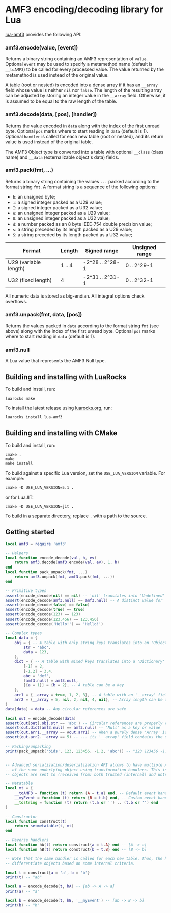 AMF3 encoding/decoding library for Lua
======================================

[lua-amf3] provides the following API:

### amf3.encode(value, [event])
Returns a binary string containing an AMF3 representation of `value`. Optional `event` may be used
to specify a metamethod name (default is `__toAMF3`) to be called for every processed value. The
value returned by the metamethod is used instead of the original value.

A table (root or nested) is encoded into a dense array if it has an `__array` field whose value is
neither `nil` nor `false`. The length of the resulting array can be adjusted by storing an integer
value in the `__array` field. Otherwise, it is assumed to be equal to the raw length of the table.

### amf3.decode(data, [pos], [handler])
Returns the value encoded in `data` along with the index of the first unread byte. Optional `pos`
marks where to start reading in `data` (default is 1). Optional `handler` is called for each new
table (root or nested), and its return value is used instead of the original table.

The AMF3 Object type is converted into a table with optional `__class` (class name) and `__data`
(externalizable object's data) fields.

### amf3.pack(fmt, ...)
Returns a binary string containing the values `...` packed according to the format string `fmt`.
A format string is a sequence of the following options:
- `b`: an unsigned byte;
- `i`: a signed integer packed as a U29 value;
- `I`: a signed integer packed as a U32 value;
- `u`: an unsigned integer packed as a U29 value;
- `U`: an unsigned integer packed as a U32 value;
- `d`: a number packed as an 8 byte IEEE-754 double precision value;
- `s`: a string preceded by its length packed as a U29 value;
- `S`: a string preceded by its length packed as a U32 value;

| Format                | Length | Signed range    | Unsigned range |
|-----------------------|--------|-----------------|----------------|
| U29 (variable length) | 1 .. 4 | -2^28 .. 2^28-1 | 0 .. 2^29-1    |
| U32 (fixed length)    | 4      | -2^31 .. 2^31-1 | 0 .. 2^32-1    |

All numeric data is stored as big-endian. All integral options check overflows.

### amf3.unpack(fmt, data, [pos])
Returns the values packed in `data` according to the format string `fmt` (see above) along with the
index of the first unread byte. Optional `pos` marks where to start reading in `data` (default is 1).

### amf3.null
A Lua value that represents the AMF3 Null type.


Building and installing with LuaRocks
-------------------------------------

To build and install, run:

    luarocks make

To install the latest release using [luarocks.org], run:

    luarocks install lua-amf3


Building and installing with CMake
----------------------------------

To build and install, run:

    cmake .
    make
    make install

To build against a specific Lua version, set the `USE_LUA_VERSION` variable. For example:

    cmake -D USE_LUA_VERSION=5.1 .

or for LuaJIT:

    cmake -D USE_LUA_VERSION=jit .

To build in a separate directory, replace `.` with a path to the source.


Getting started
---------------

```Lua
local amf3 = require 'amf3'

-- Helpers
local function encode_decode(val, h, ev)
    return amf3.decode(amf3.encode(val, ev), 1, h)
end
local function pack_unpack(fmt, ...)
    return amf3.unpack(fmt, amf3.pack(fmt, ...))
end

-- Primitive types
assert(encode_decode(nil) == nil) -- 'nil' translates into 'Undefined'
assert(encode_decode(amf3.null) == amf3.null) -- A distinct value for 'Null'
assert(encode_decode(false) == false)
assert(encode_decode(true) == true)
assert(encode_decode(123) == 123)
assert(encode_decode(123.456) == 123.456)
assert(encode_decode('Hello!') == 'Hello!')

-- Complex types
local data = {
    obj = { -- A table with only string keys translates into an 'Object'
        str = 'abc',
        data = 123,
    },
    dict = { -- A table with mixed keys translates into a 'Dictionary'
        [-1] = 2,
        [-1.2] = 3.4,
        abc = 'def',
        [amf3.null] = amf3.null,
        [{a = 1}] = {b = 2}, -- A table can be a key
    },
    arr1 = {__array = true, 1, 2, 3}, -- A table with an '__array' field translates into an 'Array'
    arr2 = {__array = 5, nil, 2, nil, 4, nil}, -- Array length can be adjusted to form a sparse array
}
data[data] = data -- Any circular references are safe

local out = encode_decode(data)
assert(out[out].obj.str == 'abc') -- Circular references are properly restored
assert(out.dict[amf3.null] == amf3.null) -- 'Null' as a key or value
assert(out.arr1.__array == #out.arr1) -- When a purely dense 'Array' is restored ...
assert(out.arr2.__array == 5) -- ... its '__array' field contains the original length

-- Packing/unpacking
print(pack_unpack('bids', 123, 123456, -1.2, 'abc')) -- "123 123456 -1.2 abc 17"


-- Advanced serialization/deserialization API allows to have multiple AMF3 representations (views)
-- of the same underlying object using transformation handlers. This is helpful, for instance, when
-- objects are sent to (received from) both trusted (internal) and untrusted (external) parties.

-- Metatable
local mt = {
    __toAMF3 = function (t) return {A = t.a} end, -- Default event handler [a -> A]
    __myEvent = function (t) return {B = t.b} end, -- Custom event handler [b -> B]
    __tostring = function (t) return (t.a or '') .. (t.b or '') end
}

-- Constructor
local function construct(t)
    return setmetatable(t, mt)
end

-- Reverse handlers
local function hA(t) return construct{a = t.A} end -- [A -> a]
local function hB(t) return construct{b = t.B} end -- [B -> b]

-- Note that the same handler is called for each new table. Thus, the handler should be able to
-- differentiate objects based on some internal criteria.

local t = construct{a = 'a', b = 'b'}
print(t) -- "ab"

local a = encode_decode(t, hA) -- [ab -> A -> a]
print(a) -- "a"

local b = encode_decode(t, hB, '__myEvent') -- [ab -> B -> b]
print(b) -- "b"
```


[lua-amf3]: https://github.com/neoxic/lua-amf3
[luarocks.org]: https://luarocks.org
